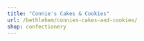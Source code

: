 ```yaml
---
title: "Connie's Cakes & Cookies"
url: /bethlehem/connies-cakes-and-cookies/
shop: confectionery
---
```

